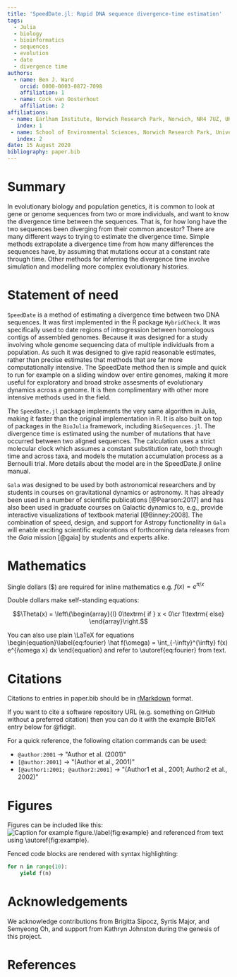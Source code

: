 ```yaml
---
title: 'SpeedDate.jl: Rapid DNA sequence divergence-time estimation'
tags:
  - Julia
  - biology
  - bioinformatics
  - sequences
  - evolution
  - date
  - divergence time
authors:
  - name: Ben J. Ward
    orcid: 0000-0003-0872-7098
    affiliation: 1
  - name: Cock van Oosterhout
    affiliation: 2
affiliations:
 - name: Earlham Institute, Norwich Research Park, Norwich, NR4 7UZ, UK
   index: 1
 - name: School of Environmental Sciences, Norwich Research Park, University of East Anglia, Norwich, NR4 7TJ, UK
   index: 2
date: 15 August 2020
bibliography: paper.bib
---
```


# Summary

In evolutionary biology and population genetics, it is common to look at gene or
genome sequences from two or more individuals, and want to know the divergence
time between the sequences. That is, for how long have the two sequences been
diverging from their common ancestor? There are many different ways to trying
to estimate the divergence time. Simple methods extrapolate a divergence time
from how many differences the sequences have, by assuming that mutations occur
at a constant rate through time. Other methods for inferring the divergence time
involve simulation and modelling more complex evolutionary histories.

# Statement of need 

`SpeedDate` is a method of estimating a divergence time between two DNA sequences.
It was first implemented in the R package `HybridCheck`. It was specifically used
to date regions of introgression between homologous contigs of assembled genomes.
Because it was designed for a study involving whole genome sequencing data of multiple
individuals from a population. As such it was designed to give rapid reasonable
estimates, rather than precise estimates that methods that are far more computationally
intensive. The SpeedDate method then is simple and quick to run for example on
a sliding window over entire genomes, making it more useful for exploratory and
broad stroke assesments of evolutionary dynamics across a genome. It is then 
complimentary with other more intensive methods used in the field.

The `SpeedDate.jl` package implements the very same algorithm in Julia, making it
faster than the original implementation in R. It is also
built on top of packages in the `BioJulia` framework, including `BioSequences.jl`.
The divergence time is estimated using the number of mutations that have occurred
between two aligned sequences. The calculation uses a strict molecular clock
which assumes a constant substitution rate, both through time and across taxa, and
models the mutation accumulation process as a Bernoulli trial. More details about
the model are in the SpeedDate.jl online manual.

`Gala` was designed to be used by both astronomical researchers and by
students in courses on gravitational dynamics or astronomy. It has already been
used in a number of scientific publications [@Pearson:2017] and has also been
used in graduate courses on Galactic dynamics to, e.g., provide interactive
visualizations of textbook material [@Binney:2008]. The combination of speed,
design, and support for Astropy functionality in `Gala` will enable exciting
scientific explorations of forthcoming data releases from the *Gaia* mission
[@gaia] by students and experts alike.

# Mathematics

Single dollars ($) are required for inline mathematics e.g. $f(x) = e^{\pi/x}$

Double dollars make self-standing equations:

$$\Theta(x) = \left\{\begin{array}{l}
0\textrm{ if } x < 0\cr
1\textrm{ else}
\end{array}\right.$$

You can also use plain \LaTeX for equations
\begin{equation}\label{eq:fourier}
\hat f(\omega) = \int_{-\infty}^{\infty} f(x) e^{i\omega x} dx
\end{equation}
and refer to \autoref{eq:fourier} from text.

# Citations

Citations to entries in paper.bib should be in
[rMarkdown](http://rmarkdown.rstudio.com/authoring_bibliographies_and_citations.html)
format.

If you want to cite a software repository URL (e.g. something on GitHub without a preferred
citation) then you can do it with the example BibTeX entry below for @fidgit.

For a quick reference, the following citation commands can be used:
- `@author:2001`  ->  "Author et al. (2001)"
- `[@author:2001]` -> "(Author et al., 2001)"
- `[@author1:2001; @author2:2001]` -> "(Author1 et al., 2001; Author2 et al., 2002)"

# Figures

Figures can be included like this:
![Caption for example figure.\label{fig:example}](figure.png)
and referenced from text using \autoref{fig:example}.

Fenced code blocks are rendered with syntax highlighting:
```python
for n in range(10):
    yield f(n)
```	

# Acknowledgements

We acknowledge contributions from Brigitta Sipocz, Syrtis Major, and Semyeong
Oh, and support from Kathryn Johnston during the genesis of this project.

# References